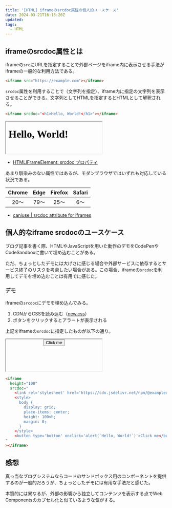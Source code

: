 ```yaml
---
title: '[HTML] iframeのsrcdoc属性の個人的ユースケース'
date: 2024-03-21T16:15:20Z
updated:
tags:
  - HTML
---
```


## iframeのsrcdoc属性とは

iframeの`src`にURLを指定することで外部ページをiframe内に表示させる手法がiframeの一般的な利用方法である。

```html
<iframe src="https://example.com"></iframe>
```

`srcdoc`属性を利用することで（文字列を指定）、iframe内に指定の文字列を表示させることができる。文字列としてHTMLを指定するとHTMLとして解釈される。

```html
<iframe srcdoc="<h1>Hello, World!</h1>"></iframe>
```

<iframe data-sandbox srcdoc="<h1>Hello, World!</h1>" height="100"></iframe>

- [HTMLIFrameElement: srcdoc プロパティ](https://developer.mozilla.org/ja/docs/Web/API/HTMLIFrameElement/srcdoc)

あまり馴染みのない属性ではあるが、モダンブラウザではいずれも対応している状況である。

| Chrome | Edge | Firefox | Safari |
| :----: | :--: | :-----: | :----: |
|  20〜  | 79〜 |  25〜   |  6〜   |

- [caniuse | srcdoc attribute for iframes](https://caniuse.com/iframe-srcdoc)

## 個人的なiframe srcdocのユースケース

ブログ記事を書く際、HTMLやJavaScriptを用いた動作のデモをCodePenやCodeSandboxに書いて埋め込むことがある。

ただ、ちょっとしたデモには大げさに感じる場合や外部サービスに依存するとサービス終了のリスクを考慮したい場合がある。この場合、iframeの`srcdoc`を利用してデモを埋め込むことは有用でに感じた。

### デモ

iframeの`srcdoc`にデモを埋め込んでみる。

1. CDNからCSSを読み込む（[new.css](https://newcss.net/)）
2. ボタンをクリックするとアラートが表示される

上記をiframeの`srcdoc`に指定したものが以下の通り。

<iframe 
  data-sandbox
  height="100"
  srcdoc="
    <link rel='stylesheet' href='https://cdn.jsdelivr.net/npm/@exampledev/new.css@1.1.2/new.min.css'>
    <style>
      body {
        display: grid;
        place-items: center;
        height: 100%;
        margin: 0;
      }
    </style>
    <button type='button' onclick='alert(`Hello, World!`)'>Click me</button>
"></iframe>

```html
<iframe
  height="100"
  srcdoc="
    <link rel='stylesheet' href='https://cdn.jsdelivr.net/npm/@exampledev/new.css@1.1.2/new.min.css'>
    <style>
      body {
        display: grid;
        place-items: center;
        height: 100vh;
        margin: 0;
      }
    </style>
    <button type='button' onclick='alert(`Hello, World!`)'>Click me</button>
"
></iframe>
```

## 感想

真っ当なブログシステムならコードのサンドボックス用のコンポーネントを提供するのが一般的だろうが、ちょっとしたデモには有用な手法だと感じた。

本質的には異なるが、外部の影響から独立してコンテンツを表示する点でWeb Componentsのカプセル化と似ているような気がする。
